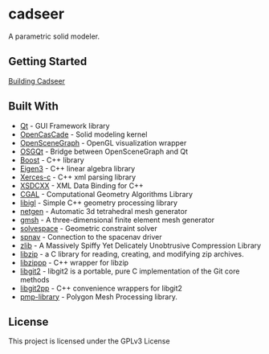 # cadseer

A parametric solid modeler.

## Getting Started

[Building Cadseer](https://gitlab.com/blobfish/cadseer/wikis/developer#compilebuild)

## Built With

* [Qt](https://www.qt.io/) - GUI Framework library
* [OpenCasCade](https://www.opencascade.com/) - Solid modeling kernel
* [OpenSceneGraph](http://www.openscenegraph.org/) - OpenGL visualization wrapper
* [OSGQt](https://github.com/openscenegraph/osgQt) - Bridge between OpenSceneGraph and Qt
* [Boost](http://www.boost.org/) - C++ library
* [Eigen3](http://eigen.tuxfamily.org/index.php?title=Main_Page) - C++ linear algebra library
* [Xerces-c](http://xerces.apache.org/xerces-c/) - C++ xml parsing library
* [XSDCXX](http://www.codesynthesis.com/products/xsd/) - XML Data Binding for C++
* [CGAL](https://www.cgal.org/) - Computational Geometry Algorithms Library
* [libigl](http://libigl.github.io/libigl/) - Simple C++ geometry processing library
* [netgen](https://sourceforge.net/projects/netgen-mesher/) - Automatic 3d tetrahedral mesh generator
* [gmsh](http://gmsh.info/) - A three-dimensional finite element mesh generator
* [solvespace](http://solvespace.com/index.pl/) - Geometric constraint solver
* [spnav](http://spacenav.sourceforge.net/) - Connection to the spacenav driver
* [zlib](https://zlib.net/) - A Massively Spiffy Yet Delicately Unobtrusive Compression Library
* [libzip](https://libzip.org/) - a C library for reading, creating, and modifying zip archives.
* [libzippp](https://github.com/ctabin/libzippp) - C++ wrapper for libzip 
* [libgit2](https://libgit2.org/) - libgit2 is a portable, pure C implementation of the Git core methods 
* [libgit2pp](https://github.com/marcelocantos/libgit2pp) - C++ convenience wrappers for libgit2 
* [pmp-library](http://www.pmp-library.org/) - Polygon Mesh Processing library. 


## License

This project is licensed under the GPLv3 License
